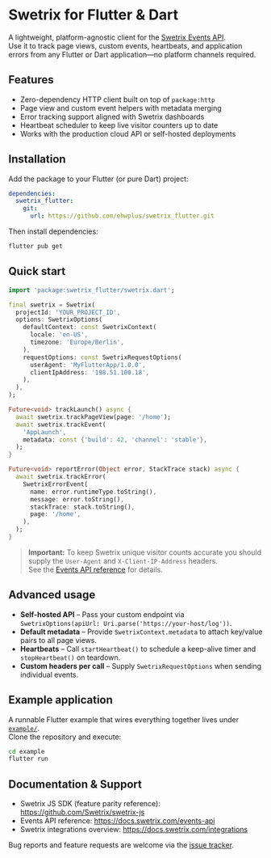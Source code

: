 # Swetrix for Flutter & Dart

A lightweight, platform-agnostic client for the [Swetrix Events API](https://docs.swetrix.com/events-api).  
Use it to track page views, custom events, heartbeats, and application errors from any Flutter or Dart application—no platform channels required.

## Features

- Zero-dependency HTTP client built on top of `package:http`
- Page view and custom event helpers with metadata merging
- Error tracking support aligned with Swetrix dashboards
- Heartbeat scheduler to keep live visitor counters up to date
- Works with the production cloud API or self-hosted deployments

## Installation

Add the package to your Flutter (or pure Dart) project:

```yaml
dependencies:
  swetrix_flutter:
    git:
      url: https://github.com/ehwplus/swetrix_flutter.git
```

Then install dependencies:

```sh
flutter pub get
```

## Quick start

```dart
import 'package:swetrix_flutter/swetrix.dart';

final swetrix = Swetrix(
  projectId: 'YOUR_PROJECT_ID',
  options: SwetrixOptions(
    defaultContext: const SwetrixContext(
      locale: 'en-US',
      timezone: 'Europe/Berlin',
    ),
    requestOptions: const SwetrixRequestOptions(
      userAgent: 'MyFlutterApp/1.0.0',
      clientIpAddress: '198.51.100.18',
    ),
  ),
);

Future<void> trackLaunch() async {
  await swetrix.trackPageView(page: '/home');
  await swetrix.trackEvent(
    'AppLaunch',
    metadata: const {'build': 42, 'channel': 'stable'},
  );
}

Future<void> reportError(Object error, StackTrace stack) async {
  await swetrix.trackError(
    SwetrixErrorEvent(
      name: error.runtimeType.toString(),
      message: error.toString(),
      stackTrace: stack.toString(),
      page: '/home',
    ),
  );
}
```

> **Important:** To keep Swetrix unique visitor counts accurate you should supply the `User-Agent` and `X-Client-IP-Address` headers.  
> See the [Events API reference](https://docs.swetrix.com/events-api) for details.

## Advanced usage

- **Self-hosted API** – Pass your custom endpoint via `SwetrixOptions(apiUrl: Uri.parse('https://your-host/log'))`.
- **Default metadata** – Provide `SwetrixContext.metadata` to attach key/value pairs to all page views.
- **Heartbeats** – Call `startHeartbeat()` to schedule a keep-alive timer and `stopHeartbeat()` on teardown.
- **Custom headers per call** – Supply `SwetrixRequestOptions` when sending individual events.

## Example application

A runnable Flutter example that wires everything together lives under [`example/`](example/).  
Clone the repository and execute:

```sh
cd example
flutter run
```

## Documentation & Support

- Swetrix JS SDK (feature parity reference): <https://github.com/Swetrix/swetrix-js>
- Events API reference: <https://docs.swetrix.com/events-api>
- Swetrix integrations overview: <https://docs.swetrix.com/integrations>

Bug reports and feature requests are welcome via the [issue tracker](https://github.com/Swetrix/swetrix-dart/issues).
